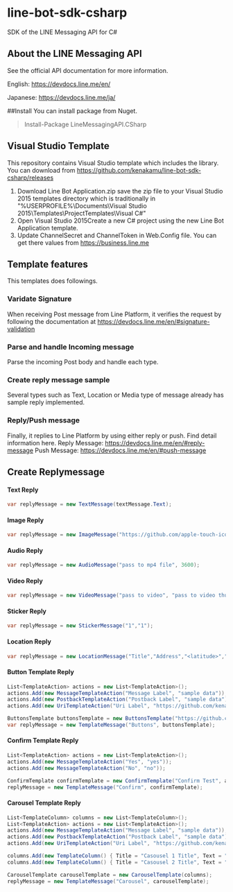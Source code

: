# line-bot-sdk-csharp
SDK of the LINE Messaging API for C#

About the LINE Messaging API
------------------------

See the official API documentation for more information.

English: https://devdocs.line.me/en/

Japanese: https://devdocs.line.me/ja/

##Install
You can install package from Nuget.
> Install-Package LineMessagingAPI.CSharp

## Visual Studio Template
This repository contains Visual Studio template which includes the library.
You can download from https://github.com/kenakamu/line-bot-sdk-csharp/releases

1. Download Line Bot Application.zip save the zip file to your Visual Studio 2015 templates directory which is traditionally in "%USERPROFILE%\Documents\Visual Studio 2015\Templates\ProjectTemplates\Visual C#\"
2. Open Visual Studio 2015Create a new C# project using the new Line Bot Application template. 
3. Update ChannelSecret and ChannelToken in Web.Config file. You can get there values from https://business.line.me

## Template features
This templates does followings.
### Varidate Signature
When receiving Post message from Line Platform, it verifies the request by following the documentation at https://devdocs.line.me/en/#signature-validation

### Parse and handle Incoming message
Parse the incoming Post body and handle each type.

### Create reply message sample
Several types such as Text, Location or Media type of message already has sample reply implemented.

### Reply/Push message
Finally, it replies to Line Platform by using either reply or push. Find detail information here.
Reply Message: https://devdocs.line.me/en/#reply-message
Push Message: https://devdocs.line.me/en/#push-message

## Create Replymessage
#### Text Reply
```csharp 
var replyMessage = new TextMessage(textMessage.Text);
```

#### Image Reply
```csharp       
var replyMessage = new ImageMessage("https://github.com/apple-touch-icon.png", "https://github.com/apple-touch-icon.png");
```

#### Audio Reply
```csharp
var replyMessage = new AudioMessage("pass to mp4 file", 3600);
```

#### Video Reply
```csharp
var replyMessage = new VideoMessage("pass to video", "pass to video thumbnail");
```

#### Sticker Reply
```csharp
var replyMessage = new StickerMessage("1","1");
```

#### Location Reply
```csharp
var replyMessage = new LocationMessage("Title","Address","<latitude>","<longitude>");
```

#### Button Template Reply
```csharp
List<TemplateAction> actions = new List<TemplateAction>();
actions.Add(new MessageTemplateAction("Message Label", "sample data")); 
actions.Add(new PostbackTemplateAction("Postback Label", "sample data"));
actions.Add(new UriTemplateAction("Uri Label", "https://github.com/kenakamu"));

ButtonsTemplate buttonsTemplate = new ButtonsTemplate("https://github.com/apple-touch-icon.png", "Sample Title", "Sample Text", actions);                
var replyMessage = new TemplateMessage("Buttons", buttonsTemplate);
```

#### Confirm Template Reply
```csharp
List<TemplateAction> actions = new List<TemplateAction>();
actions.Add(new MessageTemplateAction("Yes", "yes"));
actions.Add(new MessageTemplateAction("No", "no"));

ConfirmTemplate confirmTemplate = new ConfirmTemplate("Confirm Test", actions);
replyMessage = new TemplateMessage("Confirm", confirmTemplate);
```

#### Carousel Template Reply
```csharp
List<TemplateColumn> columns = new List<TemplateColumn>();
List<TemplateAction> actions = new List<TemplateAction>(); 
actions.Add(new MessageTemplateAction("Message Label", "sample data"));
actions.Add(new PostbackTemplateAction("Postback Label", "sample data"));
actions.Add(new UriTemplateAction("Uri Label", "https://github.com/kenakamu"));               

columns.Add(new TemplateColumn() { Title = "Casousel 1 Title", Text = "Casousel 1 Text", ThumbnailImageUrl = "https://github.com/apple-touch-icon.png", Actions = actions });   
columns.Add(new TemplateColumn() { Title = "Casousel 2 Title", Text = "Casousel 2 Text", ThumbnailImageUrl = "https://github.com/apple-touch-icon.png", Actions = actions }); 

CarouselTemplate carouselTemplate = new CarouselTemplate(columns);                
replyMessage = new TemplateMessage("Carousel", carouselTemplate);
```

